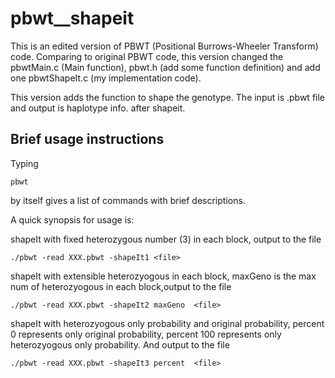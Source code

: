 # pbwt__shapeit

This is an edited version of PBWT (Positional Burrows-Wheeler Transform) code.
Comparing to original PBWT code, this version changed the pbwtMain.c (Main function), pbwt.h (add some function definition) 
and add one pbwtShapeIt.c (my implementation code).

This version adds the function to shape the genotype.
The input is .pbwt file and output is haplotype info. after shapeit.

Brief usage instructions
------------------------
Typing

    pbwt

by itself gives a list of commands with brief descriptions.

A quick synopsis for usage is:

shapeIt with fixed heterozygous number (3) in each block, output to the file

	./pbwt -read XXX.pbwt -shapeIt1 <file>   

shapeIt with extensible heterozyogous in each block, maxGeno is the max num of heterozyogous in each block,output to the file

	./pbwt -read XXX.pbwt -shapeIt2 maxGeno  <file> 

shapeIt with heterozyogous only probability and original probability, percent 0 represents only original probability, percent 100 represents only heterozyogous only probability. And output to the file
	
	./pbwt -read XXX.pbwt -shapeIt3 percent  <file>    
